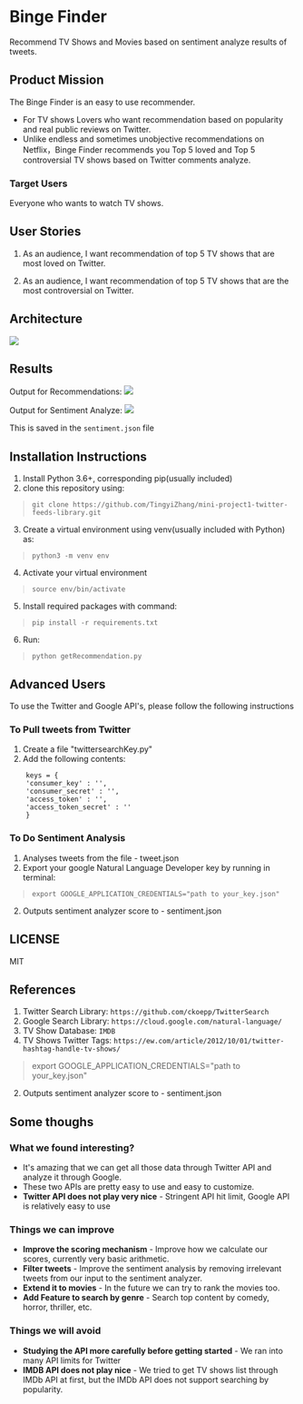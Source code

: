 # Binge Finder

Recommend TV Shows and Movies based on sentiment analyze results of tweets.

## Product Mission
The Binge Finder is an easy to use recommender.
- For TV shows Lovers who want recommendation based on popularity and real public reviews on Twitter.
- Unlike endless and sometimes unobjective recommendations on Netflix，Binge Finder recommends you Top 5 loved and Top 5 controversial TV shows based on Twitter comments analyze.

### Target Users

Everyone who wants to watch TV shows.

## User Stories

1. As an audience, I want recommendation of top 5 TV shows that are most loved on Twitter.

2. As an audience, I want recommendation of top 5 TV shows that are the most controversial on Twitter.  

## Architecture

<img src="https://github.com/TingyiZhang/mini-project1-twitter-feeds-library/blob/master/Binge_FInder.jpg">

## Results

Output for Recommendations: 
<img src="https://github.com/TingyiZhang/mini-project1-twitter-feeds-library/blob/master/command-line-output.JPG">

Output for Sentiment Analyze:
<img src="https://github.com/TingyiZhang/mini-project1-twitter-feeds-library/blob/feature/sentiment_analyser/senntiment-screen.JPG">


This is saved in the `sentiment.json` file


## Installation Instructions

1. Install Python 3.6+, corresponding pip(usually included)
2. clone this repository using:
>`git clone https://github.com/TingyiZhang/mini-project1-twitter-feeds-library.git`
3. Create a virtual environment using venv(usually included with Python) as:
>`python3 -m venv env`
4. Activate your virtual environment
>`source env/bin/activate`
5. Install required packages with command:
>`pip install -r requirements.txt`
6. Run:
>`python getRecommendation.py`


## Advanced Users

To use the Twitter and Google API's, please follow the following instructions  

### To Pull tweets from Twitter

1. Create a file "twittersearchKey.py"
2. Add the following contents:
```
    keys = {
    'consumer_key' : '',
    'consumer_secret' : '',
    'access_token' : '',
    'access_token_secret' : ''
    }
```


### To Do Sentiment Analysis

1. Analyses tweets from the file - tweet.json
2. Export your google Natural Language Developer key by running in terminal:
>`export GOOGLE_APPLICATION_CREDENTIALS="path to your_key.json"`
2. Outputs sentiment analyzer score to - sentiment.json


## LICENSE
MIT

## References
1. Twitter Search Library:  `https://github.com/ckoepp/TwitterSearch`
2. Google Search Library: `https://cloud.google.com/natural-language/`
3. TV Show Database: `IMDB`
4. TV Shows Twitter Tags: `https://ew.com/article/2012/10/01/twitter-hashtag-handle-tv-shows/`
>export GOOGLE_APPLICATION_CREDENTIALS="path to your_key.json"
2. Outputs sentiment analyzer score to - sentiment.json

## Some thoughs
### What we found interesting?
- It's amazing that we can get all those data through Twitter API and analyze it through Google.
- These two APIs are pretty easy to use and easy to customize.
- **Twitter API does not play very nice** - Stringent API hit limit, Google API is relatively easy to use


### Things we can improve
- **Improve the scoring mechanism** - Improve how we calculate our scores, currently very basic arithmetic.
- **Filter tweets** - Improve the sentiment analysis by removing irrelevant tweets from our input to the sentiment analyzer.
- **Extend it to movies** - In the future we can try to rank the movies too.
- **Add Feature to search by genre** - Search top content by comedy, horror, thriller, etc. 

### Things we will avoid
- **Studying the API more carefully before getting started** - We ran into many API limits for Twitter
- **IMDB API does not play nice** - We tried to get TV shows list through IMDb API at first, but the IMDb API does not support searching by popularity. 

